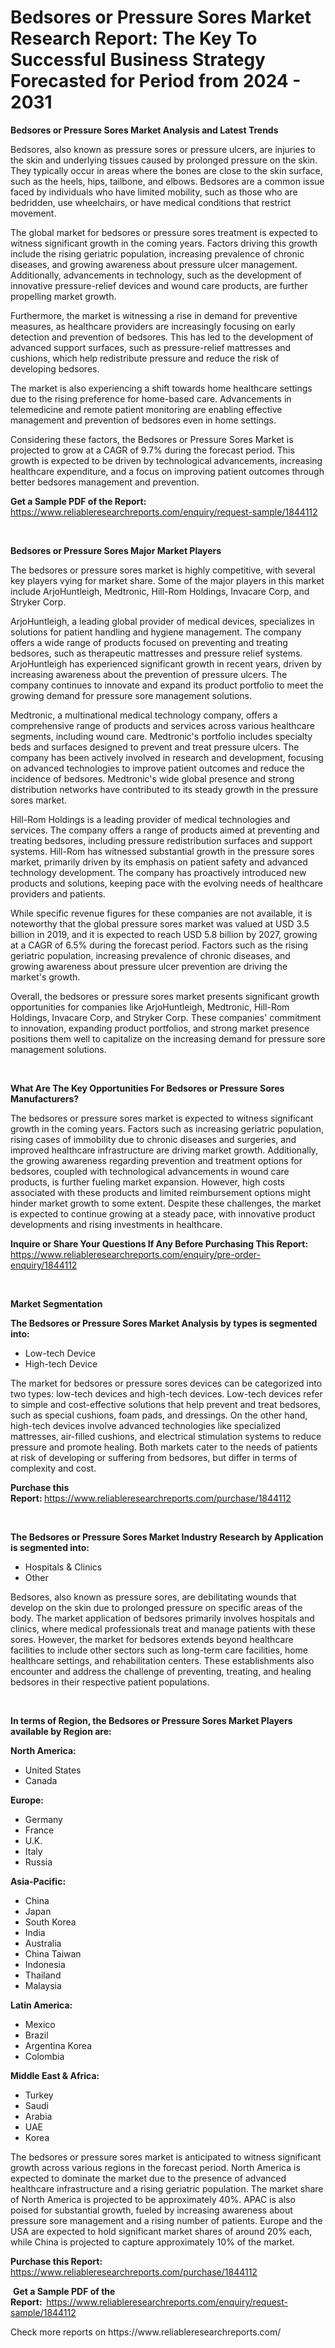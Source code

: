 <p><h1>Bedsores or Pressure Sores Market Research Report: The Key To Successful Business Strategy Forecasted for Period from 2024 - 2031</h1></p><p><strong>Bedsores or Pressure Sores Market Analysis and Latest Trends</strong></p>
<p><p>Bedsores, also known as pressure sores or pressure ulcers, are injuries to the skin and underlying tissues caused by prolonged pressure on the skin. They typically occur in areas where the bones are close to the skin surface, such as the heels, hips, tailbone, and elbows. Bedsores are a common issue faced by individuals who have limited mobility, such as those who are bedridden, use wheelchairs, or have medical conditions that restrict movement.</p><p>The global market for bedsores or pressure sores treatment is expected to witness significant growth in the coming years. Factors driving this growth include the rising geriatric population, increasing prevalence of chronic diseases, and growing awareness about pressure ulcer management. Additionally, advancements in technology, such as the development of innovative pressure-relief devices and wound care products, are further propelling market growth.</p><p>Furthermore, the market is witnessing a rise in demand for preventive measures, as healthcare providers are increasingly focusing on early detection and prevention of bedsores. This has led to the development of advanced support surfaces, such as pressure-relief mattresses and cushions, which help redistribute pressure and reduce the risk of developing bedsores.</p><p>The market is also experiencing a shift towards home healthcare settings due to the rising preference for home-based care. Advancements in telemedicine and remote patient monitoring are enabling effective management and prevention of bedsores even in home settings.</p><p>Considering these factors, the Bedsores or Pressure Sores Market is projected to grow at a CAGR of 9.7% during the forecast period. This growth is expected to be driven by technological advancements, increasing healthcare expenditure, and a focus on improving patient outcomes through better bedsores management and prevention.</p></p>
<p><strong>Get a Sample PDF of the Report:&nbsp;</strong> <a href="https://www.reliableresearchreports.com/enquiry/request-sample/1844112">https://www.reliableresearchreports.com/enquiry/request-sample/1844112</a></p>
<p>&nbsp;</p>
<p><strong>Bedsores or Pressure Sores Major Market Players</strong></p>
<p><p>The bedsores or pressure sores market is highly competitive, with several key players vying for market share. Some of the major players in this market include ArjoHuntleigh, Medtronic, Hill-Rom Holdings, Invacare Corp, and Stryker Corp. </p><p>ArjoHuntleigh, a leading global provider of medical devices, specializes in solutions for patient handling and hygiene management. The company offers a wide range of products focused on preventing and treating bedsores, such as therapeutic mattresses and pressure relief systems. ArjoHuntleigh has experienced significant growth in recent years, driven by increasing awareness about the prevention of pressure ulcers. The company continues to innovate and expand its product portfolio to meet the growing demand for pressure sore management solutions.</p><p>Medtronic, a multinational medical technology company, offers a comprehensive range of products and services across various healthcare segments, including wound care. Medtronic's portfolio includes specialty beds and surfaces designed to prevent and treat pressure ulcers. The company has been actively involved in research and development, focusing on advanced technologies to improve patient outcomes and reduce the incidence of bedsores. Medtronic's wide global presence and strong distribution networks have contributed to its steady growth in the pressure sores market.</p><p>Hill-Rom Holdings is a leading provider of medical technologies and services. The company offers a range of products aimed at preventing and treating bedsores, including pressure redistribution surfaces and support systems. Hill-Rom has witnessed substantial growth in the pressure sores market, primarily driven by its emphasis on patient safety and advanced technology development. The company has proactively introduced new products and solutions, keeping pace with the evolving needs of healthcare providers and patients.</p><p>While specific revenue figures for these companies are not available, it is noteworthy that the global pressure sores market was valued at USD 3.5 billion in 2019, and it is expected to reach USD 5.8 billion by 2027, growing at a CAGR of 6.5% during the forecast period. Factors such as the rising geriatric population, increasing prevalence of chronic diseases, and growing awareness about pressure ulcer prevention are driving the market's growth.</p><p>Overall, the bedsores or pressure sores market presents significant growth opportunities for companies like ArjoHuntleigh, Medtronic, Hill-Rom Holdings, Invacare Corp, and Stryker Corp. These companies' commitment to innovation, expanding product portfolios, and strong market presence positions them well to capitalize on the increasing demand for pressure sore management solutions.</p></p>
<p>&nbsp;</p>
<p><strong>What Are The Key Opportunities For Bedsores or Pressure Sores Manufacturers?</strong></p>
<p><p>The bedsores or pressure sores market is expected to witness significant growth in the coming years. Factors such as increasing geriatric population, rising cases of immobility due to chronic diseases and surgeries, and improved healthcare infrastructure are driving market growth. Additionally, the growing awareness regarding prevention and treatment options for bedsores, coupled with technological advancements in wound care products, is further fueling market expansion. However, high costs associated with these products and limited reimbursement options might hinder market growth to some extent. Despite these challenges, the market is expected to continue growing at a steady pace, with innovative product developments and rising investments in healthcare.</p></p>
<p><strong>Inquire or Share Your Questions If Any Before Purchasing This Report:</strong> <a href="https://www.reliableresearchreports.com/enquiry/pre-order-enquiry/1844112">https://www.reliableresearchreports.com/enquiry/pre-order-enquiry/1844112</a></p>
<p>&nbsp;</p>
<p><strong>Market Segmentation</strong></p>
<p><strong>The Bedsores or Pressure Sores Market Analysis by types is segmented into:</strong></p>
<p><ul><li>Low-tech Device</li><li>High-tech Device</li></ul></p>
<p><p>The market for bedsores or pressure sores devices can be categorized into two types: low-tech devices and high-tech devices. Low-tech devices refer to simple and cost-effective solutions that help prevent and treat bedsores, such as special cushions, foam pads, and dressings. On the other hand, high-tech devices involve advanced technologies like specialized mattresses, air-filled cushions, and electrical stimulation systems to reduce pressure and promote healing. Both markets cater to the needs of patients at risk of developing or suffering from bedsores, but differ in terms of complexity and cost.</p></p>
<p><strong>Purchase this Report:&nbsp;</strong><a href="https://www.reliableresearchreports.com/purchase/1844112">https://www.reliableresearchreports.com/purchase/1844112</a></p>
<p>&nbsp;</p>
<p><strong>The Bedsores or Pressure Sores Market Industry Research by Application is segmented into:</strong></p>
<p><ul><li>Hospitals & Clinics</li><li>Other</li></ul></p>
<p><p>Bedsores, also known as pressure sores, are debilitating wounds that develop on the skin due to prolonged pressure on specific areas of the body. The market application of bedsores primarily involves hospitals and clinics, where medical professionals treat and manage patients with these sores. However, the market for bedsores extends beyond healthcare facilities to include other sectors such as long-term care facilities, home healthcare settings, and rehabilitation centers. These establishments also encounter and address the challenge of preventing, treating, and healing bedsores in their respective patient populations.</p></p>
<p>&nbsp;</p>
<p><strong>In terms of Region, the Bedsores or Pressure Sores Market Players available by Region are:</strong></p>
<p>
    <p> <strong> North America: </strong>
        <ul>
            <li>United States</li>
            <li>Canada</li>
        </ul>
        </p> 
    <p> <strong> Europe: </strong>
        <ul>
            <li>Germany</li>
            <li>France</li>
            <li>U.K.</li>
            <li>Italy</li>
            <li>Russia</li>
        </ul>
        </p> 
    <p> <strong> Asia-Pacific: </strong>
        <ul>
            <li>China</li>
            <li>Japan</li>
            <li>South Korea</li>
            <li>India</li>
            <li>Australia</li>
            <li>China Taiwan</li>
            <li>Indonesia</li>
            <li>Thailand</li>
            <li>Malaysia</li>
        </ul>
        </p> 
    <p> <strong> Latin America: </strong>
        <ul>
            <li>Mexico</li>
            <li>Brazil</li>
            <li>Argentina Korea</li>
            <li>Colombia</li>
        </ul>
        </p> 
    <p> <strong> Middle East & Africa: </strong>
        <ul>
            <li>Turkey</li>
            <li>Saudi</li>
            <li>Arabia</li>
            <li>UAE</li>
            <li>Korea</li>
        </ul>
    </p>
    </p>
<p><p>The bedsores or pressure sores market is anticipated to witness significant growth across various regions in the forecast period. North America is expected to dominate the market due to the presence of advanced healthcare infrastructure and a rising geriatric population. The market share of North America is projected to be approximately 40%. APAC is also poised for substantial growth, fueled by increasing awareness about pressure sore management and a rising number of patients. Europe and the USA are expected to hold significant market shares of around 20% each, while China is projected to capture approximately 10% of the market.</p></p>
<p><strong>Purchase this Report: </strong><a href="https://www.reliableresearchreports.com/purchase/1844112">https://www.reliableresearchreports.com/purchase/1844112</a></p>
<p>&nbsp;<strong>Get a Sample PDF of the Report:&nbsp;&nbsp;</strong><a href="https://www.reliableresearchreports.com/enquiry/request-sample/1844112">https://www.reliableresearchreports.com/enquiry/request-sample/1844112</a></p>
<p><strong></strong></p>
<p>Check more reports on https://www.reliableresearchreports.com/</p>